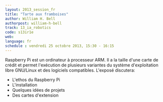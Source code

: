 ```yaml
---
layout: 2013_session_fr
title: "Tarte aux framboises"
author: William H. Bell
authorpost: william-h-bell
track: 13_ia_robotics
code: s13ir1e
web: 
language: fr
schedule : vendredi 25 octobre 2013, 15:30 - 16:15
---
```


Raspberry Pi est un ordinateur à processeur ARM.  Il a la taille d'une carte de crédit et permet l'exécution de plusieurs variantes du système d'exploitation libre GNU/Linux et des logiciels compatibles.  L'exposé discutera:

 * L'ethos du Raspberry Pi
 * L'installation
 * Quelques idées de projets
 * Des cartes d'extension
